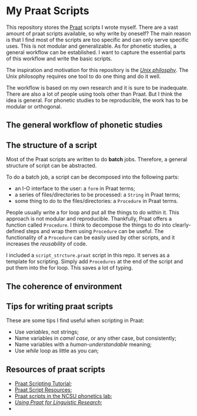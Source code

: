 # My Praat Scripts

This repository stores the [Praat](http://www.fon.hum.uva.nl/praat/) scripts I wrote myself. There are a vast amount of praat scripts available, so why write by oneself? The main reason is that I find most of the scripts are too specific and can only serve specific uses. This is not modular and generalizable. As for phonetic studies, a general workflow can be established. I want to capture the essential parts of this workflow and write the basic scripts.

The inspiration and motivation for this repository is the [*Unix philosphy*](https://en.wikipedia.org/wiki/Unix_philosophy). The Unix philosophy requires one tool to do one thing and do it well. 

The workflow is based on my own research and it is sure to be inadequate. There are also a lot of people using tools other than Praat. But I think the idea is general. For phonetic studies to be reproducible, the work has to be modular or orthogonal.

## The general workflow of phonetic studies

## The structure of a script

Most of the Praat scripts are written to do **batch** jobs. Therefore, a general structure of script can be abstracted.

To do a batch job, a script can be decomposed into the following parts:

- an I-O interface to the user: a `form` in Praat terms;
- a series of files/directories to be processed: a `String` in Praat terms;
- some thing to do to the files/directories: a `Procedure` in Praat terms.

People usually write a for loop and put all the things to do within it. This approach is not modular and reproducible. Thankfully, Praat offers a function called `Procedure`. I think to decompose the things to do into clearly-defined steps and wrap them using `Procedure` can be useful. The functionality of a `Procedure` can be easily used by other scripts, and it increases the *reusability* of code.

I included a `script_strcture.praat` script in this repo. It serves as a template for scripting. Simply add `Procedures` at the end of the script and put them into the for loop. This saves a lot of typing.

## The coherence of environment

## Tips for writing praat scripts

These are some tips I find useful when scripting in Praat:

- Use *variables*, not strings;
- Name variables in *camel case*, or any other case, but consistently;
- Name variables with a *human-understandable* meaning;
- Use *while* loop as little as you can;

## Resources of praat scripts

- [Praat Scripting Tutorial](http://praatscripting.lingphon.net/);
- [Praat Script Resources](http://phonetics.linguistics.ucla.edu/facilities/acoustic/praat.html);
- [Praat scripts in the NCSU phonetics lab](https://phon.wordpress.ncsu.edu/lab-manual/scripts/praat-scripting/);
- [*Using Praat for Linguistic Research*](http://wstyler.ucsd.edu/praat//);
- 